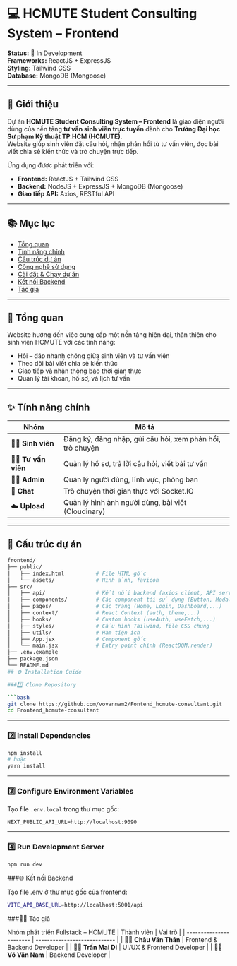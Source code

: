 # 💻 HCMUTE Student Consulting System – Frontend

**Status:** 🚀 In Development  
**Frameworks:** ReactJS + ExpressJS  
**Styling:** Tailwind CSS  
**Database:** MongoDB (Mongoose)

---

## 🏫 Giới thiệu

Dự án **HCMUTE Student Consulting System – Frontend** là giao diện người dùng của nền tảng **tư vấn sinh viên trực tuyến** dành cho **Trường Đại học Sư phạm Kỹ thuật TP.HCM (HCMUTE)**.  
Website giúp sinh viên đặt câu hỏi, nhận phản hồi từ tư vấn viên, đọc bài viết chia sẻ kiến thức và trò chuyện trực tiếp.

Ứng dụng được phát triển với:
- **Frontend:** ReactJS + Tailwind CSS  
- **Backend:** NodeJS + ExpressJS + MongoDB (Mongoose)  
- **Giao tiếp API:** Axios, RESTful API

---

## 📚 Mục lục
- [Tổng quan](#-tổng-quan)
- [Tính năng chính](#-tính-năng-chính)
- [Cấu trúc dự án](#-cấu-trúc-dự-án)
- [Công nghệ sử dụng](#-công-nghệ-sử-dụng)
- [Cài đặt & Chạy dự án](#️-cài-đặt--chạy-dự-án)
- [Kết nối Backend](#-kết-nối-backend)
- [Tác giả](#-tác-giả)

---

## 📌 Tổng quan

Website hướng đến việc cung cấp một nền tảng hiện đại, thân thiện cho sinh viên HCMUTE với các tính năng:
- Hỏi – đáp nhanh chóng giữa sinh viên và tư vấn viên  
- Theo dõi bài viết chia sẻ kiến thức  
- Giao tiếp và nhận thông báo thời gian thực  
- Quản lý tài khoản, hồ sơ, và lịch tư vấn  

---

## ✨ Tính năng chính

| Nhóm | Mô tả |
|------|-------|
| 👨‍🎓 **Sinh viên** | Đăng ký, đăng nhập, gửi câu hỏi, xem phản hồi, trò chuyện |
| 👩‍🏫 **Tư vấn viên** | Quản lý hồ sơ, trả lời câu hỏi, viết bài tư vấn |
| 🧑‍💼 **Admin** | Quản lý người dùng, lĩnh vực, phòng ban |
| 💬 **Chat** | Trò chuyện thời gian thực với Socket.IO |
| ☁️ **Upload** | Quản lý hình ảnh người dùng, bài viết (Cloudinary) |

---

## 🧱 Cấu trúc dự án

```bash
frontend/
├── public/
│   ├── index.html          # File HTML gốc
│   └── assets/             # Hình ảnh, favicon
├── src/
│   ├── api/                # Kết nối backend (axios client, API service)
│   ├── components/         # Các component tái sử dụng (Button, Modal, Navbar,...)
│   ├── pages/              # Các trang (Home, Login, Dashboard,...)
│   ├── context/            # React Context (auth, theme,...)
│   ├── hooks/              # Custom hooks (useAuth, useFetch,...)
│   ├── styles/             # Cấu hình Tailwind, file CSS chung
│   ├── utils/              # Hàm tiện ích
│   ├── App.jsx             # Component gốc
│   └── main.jsx            # Entry point chính (ReactDOM.render)
├── .env.example
├── package.json
└── README.md
## ⚙️ Installation Guide

###1️⃣ Clone Repository

```bash
git clone https://github.com/vovannam2/Fontend_hcmute-consultant.git
cd Frontend_hcmute-consultant
```

---

### 2️⃣ Install Dependencies

```bash
npm install
# hoặc
yarn install
```

---

### 3️⃣ Configure Environment Variables

Tạo file `.env.local` trong thư mục gốc:

```env
NEXT_PUBLIC_API_URL=http://localhost:9090
```

---

### 4️⃣ Run Development Server

```bash
npm run dev
```
###🌐 Kết nối Backend

Tạo file .env ở thư mục gốc của frontend:
```bash
VITE_API_BASE_URL=http://localhost:5001/api
```
###👨‍💻 Tác giả

Nhóm phát triển Fullstack – HCMUTE
| Thành viên              | Vai trò                      |
| ----------------------- | ---------------------------- |
| 🧑‍💻 **Châu Văn Thân** | Frontend & Backend Developer |
| 👩‍💻 **Trần Mai Di**   | UI/UX & Frontend Developer   |
| 👨‍💻 **Võ Văn Nam**    | Backend Developer            |
